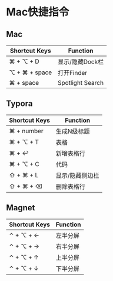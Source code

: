 # Mac快捷指令

## Mac

| Shortcut Keys | Function         |
| ------------- | ---------------- |
| ⌘ + ⌥ + D     | 显示/隐藏Dock栏  |
| ⌥ + ⌘ + space | 打开Finder       |
| ⌘ + space     | Spotlight Search |



## Typora

| Shortcut Keys | Function        |
| ------------- | --------------- |
| ⌘ + number    | 生成N级标题     |
| ⌘ + ⌥ + T     | 表格            |
| ⌘ + ↩︎         | 新增表格行      |
| ⌘ + ⌥ + C     | 代码            |
| ⇧ + ⌘ + L     | 显示/隐藏侧边栏 |
| ⇧ + ⌘ + ⌫     | 删除表格行      |

## Magnet

| Shortcut Keys | Function |
| ------------- | -------- |
| ⌃ + ⌥ + ←     | 左半分屏 |
| ⌃ + ⌥ + →     | 右半分屏 |
| ⌃ + ⌥ + ↑     | 上半分屏 |
| ⌃ + ⌥ + ↓     | 下半分屏 |

